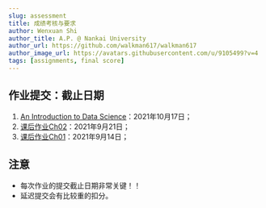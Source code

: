 ```yaml
---
slug: assessment
title: 成绩考核与要求
author: Wenxuan Shi
author_title: A.P. @ Nankai University
author_url: https://github.com/walkman617/walkman617
author_image_url: https://avatars.githubusercontent.com/u/9105499?v=4
tags: [assignments, final score]
---
```


## 作业提交：截止日期
1. [An Introduction to Data Science](/blog/ids)：2021年10月17日；
2. [课后作业Ch02](/blog/ov2.1)：2021年9月21日；
3. [课后作业Ch01](/blog/ov1.1)：2021年9月14日；


## 注意
- 每次作业的提交截止日期非常关键！！
- 延迟提交会有比较重的扣分。

